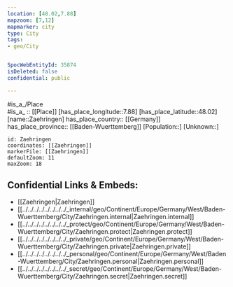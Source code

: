 ```yaml
---
location: [48.02,7.88] 
mapzoom: [7,12] 
mapmarker: city 
type: City
tags:
- geo/City


SpocWebEntityId: 35874
isDeleted: false
confidential: public

---
```

#is_a_/Place  
#is_a_ :: [[Place]] 
[has_place_longitude::7.88] 
[has_place_latitude::48.02] 
[name::Zaehringen] 
has_place_country:: [[Germany]]  
has_place_province:: [[Baden-Wuerttemberg]] 
[Population::] 
[Unknown::] 


```leaflet
id: Zaehringen
coordinates: [[Zaehringen]] 
markerFile: [[Zaehringen]] 
defaultZoom: 11 
maxZoom: 18
```


## Confidential Links & Embeds: 
- [[Zaehringen|Zaehringen]]  
- [[../../../../../../../../_internal/geo/Continent/Europe/Germany/West/Baden-Wuerttemberg/City/Zaehringen.internal|Zaehringen.internal]] 
- [[../../../../../../../../_protect/geo/Continent/Europe/Germany/West/Baden-Wuerttemberg/City/Zaehringen.protect|Zaehringen.protect]] 
- [[../../../../../../../../_private/geo/Continent/Europe/Germany/West/Baden-Wuerttemberg/City/Zaehringen.private|Zaehringen.private]] 
- [[../../../../../../../../_personal/geo/Continent/Europe/Germany/West/Baden-Wuerttemberg/City/Zaehringen.personal|Zaehringen.personal]] 
- [[../../../../../../../../_secret/geo/Continent/Europe/Germany/West/Baden-Wuerttemberg/City/Zaehringen.secret|Zaehringen.secret]] 

